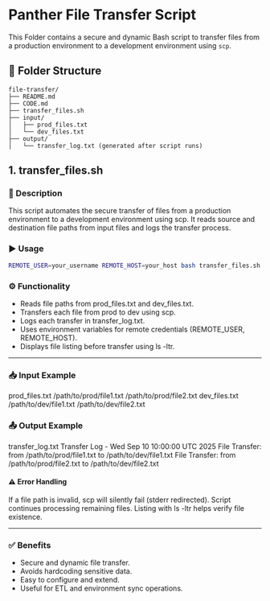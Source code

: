 # Panther File Transfer Script

This Folder contains a secure and dynamic Bash script to transfer files from a production environment to a development environment using `scp`.

## 📁 Folder Structure
```
file-transfer/
├── README.md
├── CODE.md
├── transfer_files.sh
├── input/
│   ├── prod_files.txt
│   └── dev_files.txt
├── output/
│   └── transfer_log.txt (generated after script runs)
```

## 1. transfer_files.sh
### 📝 Description
This script automates the secure transfer of files from a production environment to a development environment using scp. It reads source and destination file paths from input files and logs the transfer process.

### ▶️ Usage
```bash
REMOTE_USER=your_username REMOTE_HOST=your_host bash transfer_files.sh
```

### ⚙️ Functionality
- Reads file paths from prod_files.txt and dev_files.txt.
- Transfers each file from prod to dev using scp.
- Logs each transfer in transfer_log.txt.
- Uses environment variables for remote credentials (REMOTE_USER, REMOTE_HOST).
- Displays file listing before transfer using ls -ltr.

---
### 📥 Input Example
prod_files.txt
/path/to/prod/file1.txt
/path/to/prod/file2.txt
dev_files.txt
/path/to/dev/file1.txt
/path/to/dev/file2.txt

### 📤 Output Example
transfer_log.txt
Transfer Log - Wed Sep 10 10:00:00 UTC 2025
File Transfer: from /path/to/prod/file1.txt to /path/to/dev/file1.txt
File Transfer: from /path/to/prod/file2.txt to /path/to/dev/file2.txt

#### ⚠️ Error Handling
If a file path is invalid, scp will silently fail (stderr redirected).
Script continues processing remaining files.
Listing with ls -ltr helps verify file existence.

---
### ✅ Benefits 
- Secure and dynamic file transfer.
- Avoids hardcoding sensitive data.
- Easy to configure and extend.
- Useful for ETL and environment sync operations.
